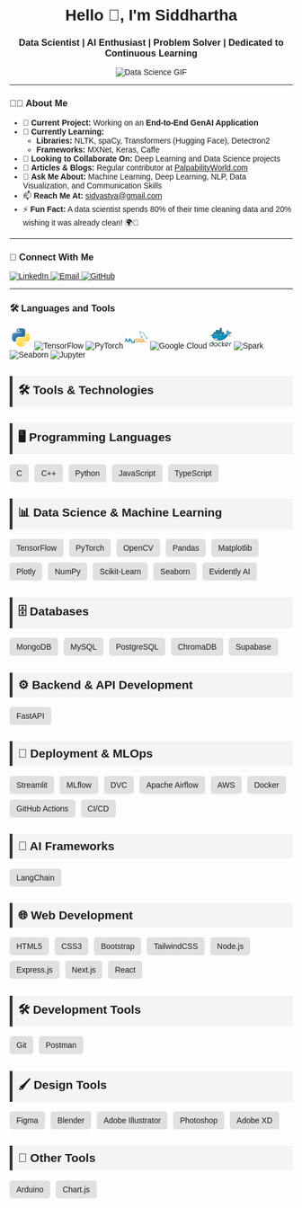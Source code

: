 <h1 align="center">Hello 👋, I'm Siddhartha</h1>
<h3 align="center">Data Scientist | AI Enthusiast | Problem Solver | Dedicated to Continuous Learning</h3>

<p align="center">
  <img src="https://media.giphy.com/media/f3iwJFOVOwuy7K6FFw/giphy.gif" alt="Data Science GIF" width="300"/>
</p>

---

### 🧑‍💻 About Me

- 🔭 **Current Project:** Working on an **End-to-End GenAI Application**
- 🌱 **Currently Learning:**  
  - **Libraries:** NLTK, spaCy, Transformers (Hugging Face), Detectron2  
  - **Frameworks:** MXNet, Keras, Caffe
- 👯 **Looking to Collaborate On:** Deep Learning and Data Science projects
- 📝 **Articles & Blogs:** Regular contributor at [PalpabilityWorld.com](https://PalpabilityWorld.com)
- 💬 **Ask Me About:** Machine Learning, Deep Learning, NLP, Data Visualization, and Communication Skills
- 📫 **Reach Me At:** sidvastva@gmail.com
- ⚡ **Fun Fact:** A data scientist spends 80% of their time cleaning data and 20% wishing it was already clean! 🌍🤔  

---

### 🔗 Connect With Me
<p align="left">
  <a href="https://linkedin.com/in/siddhartha-shrivastva" target="_blank">
    <img src="https://cdn.jsdelivr.net/gh/devicons/devicon/icons/linkedin/linkedin-original.svg" alt="LinkedIn" width="40" height="40"/>
  </a>
  <a href="mailto:sidvastva@gmail.com" target="_blank">
    <img src="https://cdn-icons-png.flaticon.com/512/732/732200.png" alt="Email" width="40" height="40"/>
  </a>
  <a href="https://github.com/siddhartha3252" target="_blank">
    <img src="https://www.vectorlogo.zone/logos/github/github-tile.svg" alt="GitHub" width="40" height="40"/>
  </a>
</p>

---

### 🛠️ Languages and Tools
<p align="left">
  <img src="https://raw.githubusercontent.com/devicons/devicon/master/icons/python/python-original.svg" alt="Python" width="40" height="40"/>
  <img src="https://www.vectorlogo.zone/logos/tensorflow/tensorflow-icon.svg" alt="TensorFlow" width="40" height="40"/>
  <img src="https://www.vectorlogo.zone/logos/pytorch/pytorch-icon.svg" alt="PyTorch" width="40" height="40"/>
  <img src="https://raw.githubusercontent.com/devicons/devicon/master/icons/mysql/mysql-original-wordmark.svg" alt="MySQL" width="40" height="40"/>
  <img src="https://www.vectorlogo.zone/logos/google_cloud/google_cloud-icon.svg" alt="Google Cloud" width="40" height="40"/>
  <img src="https://raw.githubusercontent.com/devicons/devicon/master/icons/docker/docker-original-wordmark.svg" alt="Docker" width="40" height="40"/>
  <img src="https://www.vectorlogo.zone/logos/apache_spark/apache_spark-icon.svg" alt="Spark" width="40" height="40"/>
  <img src="https://raw.githubusercontent.com/mwaskom/seaborn/master/doc/_static/logo-mark-lightbg.svg" alt="Seaborn" width="40" height="40"/>
  <img src="https://cdn.jsdelivr.net/gh/devicons/devicon/icons/jupyter/jupyter-original.svg" alt="Jupyter" width="40" height="40"/>
</p>

<!DOCTYPE html>
<html lang="en">
<head>
    <meta charset="UTF-8">
    <meta name="viewport" content="width=device-width, initial-scale=1.0">
    <title>Tools & Technologies</title>
    <style>
        body {
            font-family: Arial, sans-serif;
            margin: 20px;
        }
        .category {
            margin-bottom: 20px;
        }
        .category h2 {
            background-color: #f4f4f4;
            padding: 10px;
            border-left: 5px solid #333;
        }
        .items {
            display: flex;
            flex-wrap: wrap;
            gap: 10px;
        }
        .item {
            background-color: #e0e0e0;
            padding: 8px 12px;
            border-radius: 5px;
        }
    </style>
</head>
<body>
    <div class="category">
        <h2>🛠️ Tools & Technologies</h2>
    </div>
    <div class="category">
        <h2>🖥️ Programming Languages</h2>
        <div class="items">
            <div class="item">C</div>
            <div class="item">C++</div>
            <div class="item">Python</div>
            <div class="item">JavaScript</div>
            <div class="item">TypeScript</div>
        </div>
    </div>
    <div class="category">
        <h2>📊 Data Science & Machine Learning</h2>
        <div class="items">
            <div class="item">TensorFlow</div>
            <div class="item">PyTorch</div>
            <div class="item">OpenCV</div>
            <div class="item">Pandas</div>
            <div class="item">Matplotlib</div>
            <div class="item">Plotly</div>
            <div class="item">NumPy</div>
            <div class="item">Scikit-Learn</div>
            <div class="item">Seaborn</div>
            <div class="item">Evidently AI</div>
        </div>
    </div>
    <div class="category">
        <h2>🗄️ Databases</h2>
        <div class="items">
            <div class="item">MongoDB</div>
            <div class="item">MySQL</div>
            <div class="item">PostgreSQL</div>
            <div class="item">ChromaDB</div>
            <div class="item">Supabase</div>
        </div>
    </div>
    <div class="category">
        <h2>⚙️ Backend & API Development</h2>
        <div class="items">
            <div class="item">FastAPI</div>
        </div>
    </div>
    <div class="category">
        <h2>🚀 Deployment & MLOps</h2>
        <div class="items">
            <div class="item">Streamlit</div>
            <div class="item">MLflow</div>
            <div class="item">DVC</div>
            <div class="item">Apache Airflow</div>
            <div class="item">AWS</div>
            <div class="item">Docker</div>
            <div class="item">GitHub Actions</div>
            <div class="item">CI/CD</div>
        </div>
    </div>
    <div class="category">
        <h2>🔗 AI Frameworks</h2>
        <div class="items">
            <div class="item">LangChain</div>
        </div>
    </div>
    <div class="category">
        <h2>🌐 Web Development</h2>
        <div class="items">
            <div class="item">HTML5</div>
            <div class="item">CSS3</div>
            <div class="item">Bootstrap</div>
            <div class="item">TailwindCSS</div>
            <div class="item">Node.js</div>
            <div class="item">Express.js</div>
            <div class="item">Next.js</div>
            <div class="item">React</div>
        </div>
    </div>
    <div class="category">
        <h2>🛠️ Development Tools</h2>
        <div class="items">
            <div class="item">Git</div>
            <div class="item">Postman</div>
        </div>
    </div>
    <div class="category">
        <h2>🖌️ Design Tools</h2>
        <div class="items">
            <div class="item">Figma</div>
            <div class="item">Blender</div>
            <div class="item">Adobe Illustrator</div>
            <div class="item">Photoshop</div>
            <div class="item">Adobe XD</div>
        </div>
    </div>
    <div class="category">
        <h2>🔧 Other Tools</h2>
        <div class="items">
            <div class="item">Arduino</div>
            <div class="item">Chart.js</div>
        </div>
    </div>
</body>
</html>

